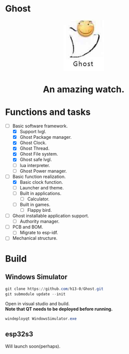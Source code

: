 # Ghost
<div align = "center">
  <img src = "Images/Logo.jpg">
  <h1 align = "ceter">An amazing watch.</h1>
</div>

# Functions and tasks
- [ ] Basic software framework.
  - [X] Support lvgl.
  - [X] Ghost Package manager.
  - [X] Ghost Clock.
  - [X] Ghost Thread.
  - [X] Ghost File system.
  - [X] Ghost safe lvgl.
  - [ ] lua interpreter.
  - [ ] Ghost Power manager.
- [ ] Basic function realization.
  - [X] Basic clock function.
  - [ ] Launcher and theme.
  - [ ] Built in applications.
    - [ ] Calculator.
  - [ ] Built in games.
    - [ ] Flappy bird.
- [ ] Ghost installable application support.
  - [ ] Authority manager.
- [ ] PCB and BOM.
  - [ ] Migrate to esp-idf.
- [ ] Mechanical structure.

# Build
## Windows Simulator
```Powershell
git clone https://github.com/h13-0/Ghost.git
git submodule update --init
```
Open in visual studio and build.  
**Note that QT needs to be deployed before running.**
```Powershell
windeployqt WindowsSimulator.exe
```

## esp32s3
Will launch soon(perhaps).